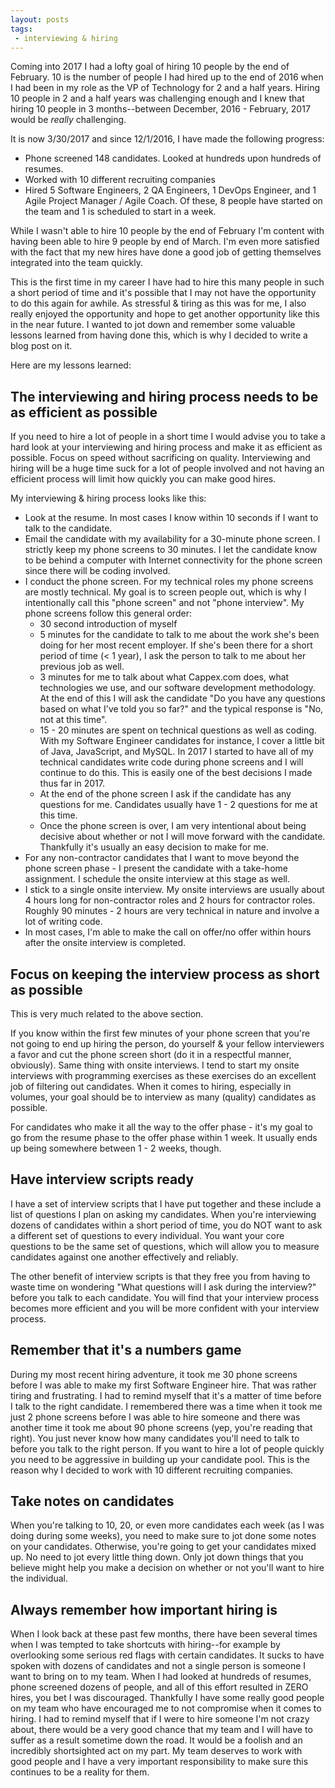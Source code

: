 ```yaml
---
layout: posts
tags:
 - interviewing & hiring
---
```


Coming into 2017 I had a lofty goal of hiring 10 people by the end of February. 10 is the number of people I had hired up to the end of 2016 when I had been in my role as the VP of Technology for 2 and a half years. Hiring 10 people in 2 and a half years was challenging enough and I knew that hiring 10 people in 3 months--between December, 2016 - February, 2017 would be *really* challenging.

It is now 3/30/2017 and since 12/1/2016, I have made the following progress:

* Phone screened 148 candidates. Looked at hundreds upon hundreds of resumes.
* Worked with 10 different recruiting companies
* Hired 5 Software Engineers, 2 QA Engineers, 1 DevOps Engineer, and 1 Agile Project Manager / Agile Coach. Of these, 8 people have started on the team and 1 is scheduled to start in a week.

While I wasn't able to hire 10 people by the end of February I'm content with having been able to hire 9 people by end of March. I'm even more satisfied with the fact that my new hires have done a good job of getting themselves integrated into the team quickly.

This is the first time in my career I have had to hire this many people in such a short period of time and it's possible that I may not have the opportunity to do this again for awhile. As stressful & tiring as this was for me, I also really enjoyed the opportunity and hope to get another opportunity like this in the near future. I wanted to jot down and remember some valuable lessons learned from having done this, which is why I decided to write a blog post on it.

Here are my lessons learned:

## The interviewing and hiring process needs to be as efficient as possible
If you need to hire a lot of people in a short time I would advise you to take a hard look at your interviewing and hiring process and make it as efficient as possible. Focus on speed without sacrificing on quality. Interviewing and hiring will be a huge time suck for a lot of people involved and not having an efficient process will limit how quickly you can make good hires.

My interviewing & hiring process looks like this:

* Look at the resume. In most cases I know within 10 seconds if I want to talk to the candidate.
* Email the candidate with my availability for a 30-minute phone screen. I strictly keep my phone screens to 30 minutes. I let the candidate know to be behind a computer with Internet connectivity for the phone screen since there will be coding involved.
* I conduct the phone screen. For my technical roles my phone screens are mostly technical. My goal is to screen people out, which is why I intentionally call this "phone screen" and not "phone interview". My phone screens follow this general order:
    * 30 second introduction of myself
    * 5 minutes for the candidate to talk to me about the work she's been doing for her most recent employer. If she's been there for a short period of time (< 1 year), I ask the person to talk to me about her previous job as well.
    * 3 minutes for me to talk about what Cappex.com does, what technologies we use, and our software development methodology. At the end of this I will ask the candidate "Do you have any questions based on what I've told you so far?"  and the typical response is "No, not at this time".
    * 15 - 20 minutes are spent on technical questions as well as coding. With my Software Engineer candidates for instance, I cover a little bit of Java, JavaScript, and MySQL. In 2017 I started to have all of my technical candidates write code during phone screens and I will continue to do this. This is easily one of the best decisions I made thus far in 2017.
    * At the end of the phone screen I ask if the candidate has any questions for me. Candidates usually have 1 - 2 questions for me at this time.
    * Once the phone screen is over, I am very intentional about being decisive about whether or not I will move forward with the candidate. Thankfully it's usually an easy decision to make for me.
* For any non-contractor candidates that I want to move beyond the phone screen phase - I present the candidate with a take-home assignment. I schedule the onsite interview at this stage as well.
* I stick to a single onsite interview. My onsite interviews are usually about 4 hours long for non-contractor roles and 2 hours for contractor roles. Roughly 90 minutes - 2 hours are very technical in nature and involve a lot of writing code.
* In most cases, I'm able to make the call on offer/no offer within hours after the onsite interview is completed.

## Focus on keeping the interview process as short as possible
This is very much related to the above section.

If you know within the first few minutes of your phone screen that you're not going to end up hiring the person, do yourself & your fellow interviewers a favor and cut the phone screen short (do it in a respectful manner, obviously). Same thing with onsite interviews. I tend to start my onsite interviews with programming exercises as these exercises do an excellent job of filtering out candidates. When it comes to hiring, especially in volumes, your goal should be to interview as many (quality) candidates as possible.

For candidates who make it all the way to the offer phase - it's my goal to go from the resume phase to the offer phase within 1 week. It usually ends up being somewhere between 1 - 2 weeks, though.

## Have interview scripts ready
I have a set of interview scripts that I have put together and these include a list of questions I plan on asking my candidates. When you're interviewing dozens of candidates within a short period of time, you do NOT want to ask a different set of questions to every individual. You want your core questions to be the same set of questions, which will allow you to measure candidates against one another effectively and reliably.

The other benefit of interview scripts is that they free you from having to waste time on wondering "What questions will I ask during the interview?" before you talk to each candidate. You will find that your interview process becomes more efficient and you will be more confident with your interview process.

## Remember that it's a numbers game
During my most recent hiring adventure, it took me 30 phone screens before I was able to make my first Software Engineer hire. That was rather tiring and frustrating. I had to remind myself that it's a matter of time before I talk to the right candidate. I remembered there was a time when it took me just 2 phone screens before I was able to hire someone and there was another time it took me about 90 phone screens (yep, you're reading that right). You just never know how many candidates you'll need to talk to before you talk to the right person. If you want to hire a lot of people quickly you need to be aggressive in building up your candidate pool. This is the reason why I decided to work with 10 different recruiting companies.

## Take notes on candidates
When you're talking to 10, 20, or even more candidates each week (as I was doing during some weeks), you need to make sure to jot done some notes on your candidates. Otherwise, you're going to get your candidates mixed up. No need to jot every little thing down. Only jot down things that you believe might help you make a decision on whether or not you'll want to hire the individual.

## Always remember how important hiring is
When I look back at these past few months, there have been several times when I was tempted to take shortcuts with hiring--for example by overlooking some serious red flags with certain candidates. It sucks to have spoken with dozens of candidates and not a single person is someone I want to bring on to my team. When I had looked at hundreds of resumes, phone screened dozens of people, and all of this effort resulted in ZERO hires, you bet I was discouraged. Thankfully I have some really good people on my team who have encouraged me to not compromise when it comes to hiring. I had to remind myself that if I were to hire someone I'm not crazy about, there would be a very good chance that my team and I will have to suffer as a result sometime down the road. It would be a foolish and an incredibly shortsighted act on my part. My team deserves to work with good people and I have a very important responsibility to make sure this continues to be a reality for them.

